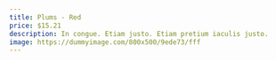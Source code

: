 ```yaml
---
title: Plums - Red
price: $15.21
description: In congue. Etiam justo. Etiam pretium iaculis justo.
image: https://dummyimage.com/800x500/9ede73/fff
---
```


